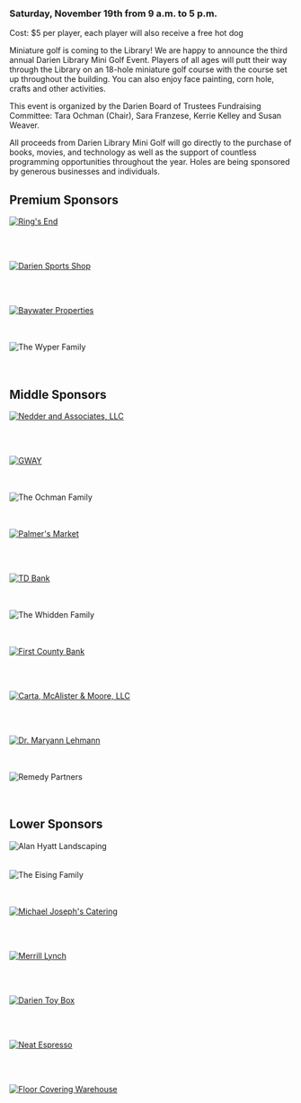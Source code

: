 ### Saturday, November 19th from 9 a.m. to 5 p.m.</h2>

<div class="col-md-10 margin-bottom-30">
Cost: $5 per player, each player will also receive a free hot dog

Miniature golf is coming to the Library! We are happy to announce the third annual Darien Library Mini Golf Event. Players of all ages will putt their way through the Library on an 18-hole miniature golf course with the course set up throughout the building. You can also enjoy face painting, corn hole, crafts and other activities.

This event is organized by the Darien Board of Trustees Fundraising Committee: Tara Ochman (Chair), Sara Franzese, Kerrie Kelley and Susan Weaver.

All proceeds from Darien Library Mini Golf will go directly to the purchase of books, movies, and technology as well as the support of countless programming opportunities throughout the year. 
Holes are being sponsored by generous businesses and individuals.
</div>

<div class="text-center margin-bottom-50">
<h2 class="title-v2 title-center">Premium Sponsors</h2>
</div>

<div class="row margin-bottom-30">
<div class="col-xs-6 col-sm-6 col-md-3">
<div class="text-center">

<a href="http://www.ringsend.com/locations/darien-ct/"><img class="img-responsive" alt="Ring's End" title="Ring's End" src="/uploads/darien_community/minigolf_2016/rings_end.jpg" /></a>

<div class="margin-bottom-10"></div>    
<br />
<br />

</div>
</div>
<div class="col-xs-6 col-sm-6 col-md-3">
<div class="text-center">

<a href="https://www.dariensport.com/"><img class="img-responsive" alt="Darien Sports Shop" title="Darien Sports Shop" src="/uploads/darien_community/minigolf_2016/darien_sports_shop_2016.jpg" /></a>

<div class="margin-bottom-10"></div>    
<br />
<br />

</div>
</div>
<div class="col-xs-6 col-sm-6 col-md-3">
<div class="text-center">

<a href="http://baywater.net/"><img class="img-responsive" alt="Baywater Properties" title="Baywater Properties" src="/uploads/darien_community/minigolf_2016/baywater.jpg" /></a>

<div class="margin-bottom-10"></div>    
<br />
<br />

</div>
</div>
<div class="col-xs-6 col-sm-6 col-md-3">
<div class="text-center">

<img class="img-responsive" src="/uploads/darien_community/minigolf_2016/wyper_family.png" alt="The Wyper Family" title="The Wyper Family"/>

<div class="margin-bottom-10"></div>    
<br />
<br />

</div>
</div>
</div>



<div class="text-center margin-bottom-50">
<h2 class="title-v2 title-center">Middle Sponsors</h2>
</div>

<div class="row margin-bottom-30">
<div class="col-xs-6 col-sm-6 col-md-3">
<div class="text-center">

<a href="http://www.nedderlaw.com/"><img class="img-responsive" alt="Nedder and Associates, LLC" title="Nedder and Associates, LLC" src="/uploads/darien_community/minigolf_2016/nedder.jpg" /></a>
<div class="margin-bottom-10"></div>    
<br />
<br />

</div>
</div>
<div class="col-xs-6 col-sm-6 col-md-3">
<div class="text-center">

<a href="http://www.gwayprint.com/"><img class="img-responsive" alt="GWAY" title="GWAY" src="/uploads/darien_community/minigolf_2016/gway.jpg" /></a>

<div class="margin-bottom-10"></div>    
<br />
<br />

</div>
</div>
<div class="col-xs-6 col-sm-6 col-md-3">
<div class="text-center">

<img class="img-responsive" alt="The Ochman Family" title="The Ochman Family" src="/uploads/darien_community/minigolf_2016/ochman_family.jpg" />

<div class="margin-bottom-10"></div>    
<br />
<br />

</div>
</div>
<div class="col-xs-6 col-sm-6 col-md-3">
<div class="text-center">

<a href="http://www.palmersdarien.com/"><img class="img-responsive" alt="Palmer's Market" title="Palmer's Market" src="/uploads/darien_community/minigolf_2016/palmers_web.jpg" /></a>

<div class="margin-bottom-10"></div>    
<br />
<br />

</div>
</div>
</div>

<div class="row margin-bottom-30">
<div class="col-xs-6 col-sm-6 col-md-3">
<div class="text-center">

<a href="https://www.tdbank.com/"><img class="img-responsive" alt="TD Bank" title="TD Bank" src="/uploads/darien_community/minigolf_2016/td_bank.jpg" /></a>

<div class="margin-bottom-10"></div>    
<br />
<br />

</div>
</div>
<div class="col-xs-6 col-sm-6 col-md-3">
<div class="text-center">

<img class="img-responsive" alt="The Whidden Family" title="The Whidden Family" src="/uploads/darien_community/minigolf_2016/whidden_family.jpg" />

<div class="margin-bottom-10"></div>    
<br />
<br />

</div>
</div>
<div class="col-xs-6 col-sm-6 col-md-3">
<div class="text-center">

<a href="https://www.firstcountybank.com/"><img class="img-responsive" alt="First County Bank" title="First County Bank" src="/uploads/darien_community/minigolf_2016/first_county_bank.jpg" /></a>

<div class="margin-bottom-10"></div>    
<br />
<br />

</div>
</div>
<div class="col-xs-6 col-sm-6 col-md-3">
<div class="text-center">

<a href="http://www.cmm-law.com/"><img class="img-responsive" alt="Carta, McAlister & Moore, LLC" title="Carta, McAlister & Moore, LLC" src="/uploads/darien_community/minigolf_2016/cmm_llc.jpg" /></a>

<div class="margin-bottom-10"></div>    
<br />
<br />

</div>
</div>
</div>

<div class="row margin-bottom-30">
<div class="col-xs-6 col-sm-6 col-md-3">
<div class="text-center">

<a href="http://www.maldds.com/"><img class="img-responsive" alt="Dr. Maryann Lehmann" title="Dr. Maryann Lehmann" src="/uploads/darien_community/minigolf_2016/maryann_lehmann.jpg" /></a>

<div class="margin-bottom-10"></div>    
<br />
<br />

</div>
</div>
<div class="col-xs-6 col-sm-6 col-md-3">
<div class="text-center">

<img class="img-responsive" alt="Remedy Partners" title="Remedy Partners" src="/uploads/darien_community/minigolf_2016/whidden_family.jpg" />

<div class="margin-bottom-10"></div>    
<br />
<br />

</div>
</div>
</div>

<div class="text-center margin-bottom-50">
<h2 class="title-v2 title-center">Lower Sponsors</h2>
</div>

<div class="row margin-bottom-30">
<div class="col-xs-6 col-sm-6 col-md-3">
<div class="text-center">

<img class="img-responsive" alt="Alan Hyatt Landscaping" title="Alan Hyatt Landscaping" src="/uploads/darien_community/minigolf_2016/alan_hyatt_landscaping.jpg" />

<div class="margin-bottom-10"></div>    
<br />
<br />

</div>
</div>
<div class="col-xs-6 col-sm-6 col-md-3">
<div class="text-center">

<img class="img-responsive" alt="The Eising Family" title="The Eising Family" src="/uploads/darien_community/minigolf_2016/eising_family.jpg" />

<div class="margin-bottom-10"></div>    
<br />
<br />

</div>
</div>
<div class="col-xs-6 col-sm-6 col-md-3">
<div class="text-center">

<a href="http://www.michael-josephs.com/home.aspx"><img class="img-responsive" alt="Michael Joseph's Catering" title="Michael Joseph's Catering" src="/uploads/darien_community/minigolf_2016/michael_joesphs_catering.jpg" /></a>

<div class="margin-bottom-10"></div>    
<br />
<br />

</div>
</div>
<div class="col-xs-6 col-sm-6 col-md-3">
<div class="text-center">

<a href="https://www.ml.com/"><img class="img-responsive" alt="Merrill Lynch" title="Merrill Lynch" src="/uploads/darien_community/minigolf_2016/merrill_lynch.jpg" /></a>

<div class="margin-bottom-10"></div>    
<br />
<br />

</div>
</div>
</div>

<div class="row margin-bottom-30">
<div class="col-md-4">
<div class="text-center">

<a href="http://darientoybox.com/"><img class="img-responsive" alt="Darien Toy Box" title="Darien Toy Box" src="/uploads/darien_community/minigolf_2016/darien_toy_box.jpg" /></a>

<div class="margin-bottom-10"></div>    
<br />
<br />

</div>
</div>
<div class="col-md-4">
<div class="text-center">

<a href="http://neatcoffee.com/"><img class="img-responsive" alt="Neat Espresso" title="Neat Espresso" src="/uploads/darien_community/minigolf_2016/neat_espresso.jpg" /></a>

<div class="margin-bottom-10"></div>    
<br />
<br />

</div>
</div>
<div class="col-md-4">
<div class="text-center">

<a href="http://www.floorcw.com/"><img class="img-responsive" alt="Floor Covering Warehouse" title="Floor Covering Warehouse" src="/uploads/darien_community/minigolf_2016/michael_joesphs_catering.jpg" /></a>

<div class="margin-bottom-10"></div>    
<br />
<br />

</div>
</div>
</div>



<div class="margin-bottom-20"></div>